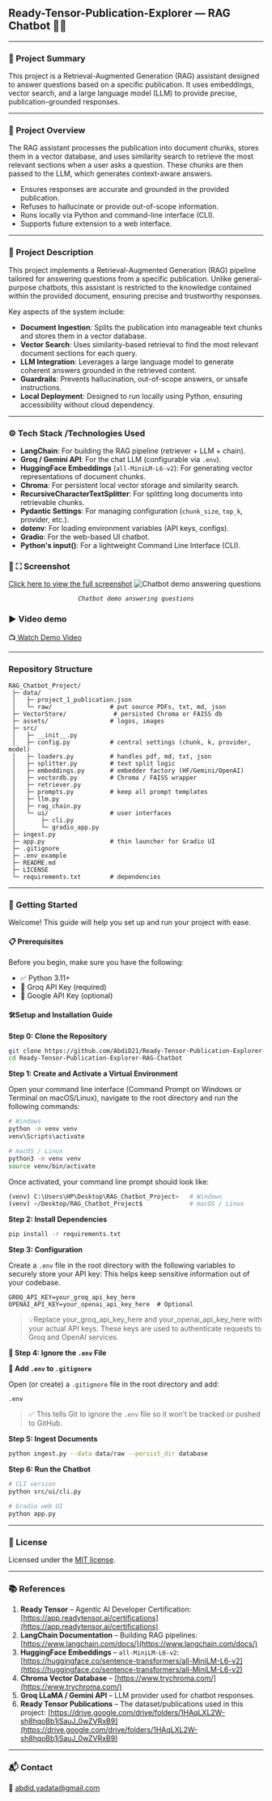 ## Ready-Tensor-Publication-Explorer — RAG Chatbot 📘🤖

---
### 📝 Project Summary


This project is a Retrieval-Augmented Generation (RAG) assistant designed to answer questions based on a specific publication. It uses embeddings, vector search, and a large language model (LLM) to provide precise, publication-grounded responses.

---
### 🔎 Project Overview


The RAG assistant processes the publication into document chunks, stores them in a vector database, and uses similarity search to retrieve the most relevant sections when a user asks a question. These chunks are then passed to the LLM, which generates context-aware answers.

* Ensures responses are accurate and grounded in the provided publication.
* Refuses to hallucinate or provide out-of-scope information.
* Runs locally via Python and command-line interface (CLI).
* Supports future extension to a web interface.

---
### 📖 Project Description

This project implements a Retrieval-Augmented Generation (RAG) pipeline tailored for answering questions from a specific publication. Unlike general-purpose chatbots, this assistant is restricted to the knowledge contained within the provided document, ensuring precise and trustworthy responses.

Key aspects of the system include:

* **Document Ingestion**: Splits the publication into manageable text chunks and stores them in a vector database.
* **Vector Search**: Uses similarity-based retrieval to find the most relevant document sections for each query.
* **LLM Integration**: Leverages a large language model to generate coherent answers grounded in the retrieved content.
* **Guardrails**: Prevents hallucination, out-of-scope answers, or unsafe instructions.
* **Local Deployment**: Designed to run locally using Python, ensuring accessibility without cloud dependency.

---

### ⚙️ Tech Stack /Technologies Used 

* **LangChain**: For building the RAG pipeline (retriever + LLM + chain).
* **Groq / Gemini API**: For the chat LLM (configurable via `.env`).
* **HuggingFace Embeddings** (`all-MiniLM-L6-v2`): For generating vector representations of document chunks.
* **Chroma**: For persistent local vector storage and similarity search.
* **RecursiveCharacterTextSplitter**: For splitting long documents into retrievable chunks.
* **Pydantic Settings**: For managing configuration (`chunk_size`, `top_k`, provider, etc.).
* **dotenv**: For loading environment variables (API keys, configs).
* **Gradio**: For the web-based UI chatbot.
* **Python's input()**: For a lightweight Command Line Interface (CLI).

### 📸 ⛶ Screenshot
[Click here to view the full screenshot](assets/chatbot_demo.png)
![Chatbot demo answering questions](assets/chatbot_demo.png)
<p align="center"><i><code>Chatbot demo answering questions</code></i></p>


### ▶️ Video demo 
📺[ Watch Demo Video](https://www.youtube.com/watch?v=liEcCwXU5cs)

---
### Repository Structure
```
RAG_Chatbot_Project/
 ├─ data/
 │   ├─ project_1_publication.json
 │   └─ raw/                # put source PDFs, txt, md, json
 ├─ VectorStore/             # persisted Chroma or FAISS db
 ├─ assets/                 # logos, images
 ├─ src/
 │   ├─ __init__.py
 │   ├─ config.py           # central settings (chunk, k, provider, model)
 │   ├─ loaders.py          # handles pdf, md, txt, json
 │   ├─ splitter.py         # text split logic
 │   ├─ embeddings.py       # embedder factory (HF/Gemini/OpenAI)
 │   ├─ vectordb.py         # Chroma / FAISS wrapper
 │   ├─ retriever.py
 │   ├─ prompts.py          # keep all prompt templates
 │   ├─ llm.py
 │   ├─ rag_chain.py
 │   └─ ui/                 # user interfaces
 │       ├─ cli.py
 │       └─ gradio_app.py
 ├─ ingest.py
 ├─ app.py                  # thin launcher for Gradio UI
 ├─ .gitignore              
 ├─ .env_example
 ├─ README.md
 ├─ LICENSE
 └─ requirements.txt        # dependencies
```
---
### 🚀 Getting Started

Welcome! This guide will help you set up and run your project with ease.
#### 📋 Prerequisites

Before you begin, make sure you have the following:
* ✅ Python 3.11+
* 🔑 Groq API Key (required)
* 🔑 Google API Key (optional)

#### 🛠️Setup and Installation Guide
**Step 0: Clone the Repository** 

```bash
git clone https://github.com/AbdiD21/Ready-Tensor-Publication-Explorer-RAG-Chatbot.git
cd Ready-Tensor-Publication-Explorer-RAG-Chatbot
```

**Step 1: Create and Activate a Virtual Environment**

Open your command line interface (Command Prompt on Windows or Terminal on macOS/Linux), navigate to the root directory and run the following commands:

```bash
# Windows
python -m venv venv
venv\Scripts\activate

# macOS / Linux
python3 -m venv venv
source venv/bin/activate
```
<!-- If you're working on desktop, your command line should now look like: -->
Once activated, your command line prompt should look like:

```bash
(venv) C:\Users\HP\Desktop\RAG_Chatbot_Project>   # Windows
(venv) ~/Desktop/RAG_Chatbot_Project$             # macOS / Linux
```

**Step 2: Install Dependencies** 

```bash
pip install -r requirements.txt
```
**Step 3: Configuration**

Create a `.env` file in the root directory with the following variables to securely store your API key:
This helps keep sensitive information out of your codebase.
```env
GROQ_API_KEY=your_groq_api_key_here
OPENAI_API_KEY=your_openai_api_key_here  # Optional
```
>💡Replace your_groq_api_key_here and your_openai_api_key_here with your actual API keys. These keys are used to authenticate requests to Groq and OpenAI services.

**🚫 Step 4: Ignore the `.env` File**

**🔹 Add `.env` to `.gitignore`**

Open (or create) a `.gitignore` file in the root directory and add:

```gitignore
.env
```
> ✅ This tells Git to ignore the `.env` file so it won’t be tracked or pushed to GitHub.

**Step 5: Ingest Documents**

```bash
python ingest.py --data data/raw --persist_dir database
```
**Step 6: Run the Chatbot**

```bash
# CLI version
python src/ui/cli.py

# Gradio web UI
python app.py
```

---

### 📜 License

Licensed under the [MIT license](LICENSE).

---

### 📚 References

1. **Ready Tensor** – Agentic AI Developer Certification: [https://app.readytensor.ai/certifications](https://app.readytensor.ai/certifications)
2. **LangChain Documentation** – Building RAG pipelines: [https://www.langchain.com/docs/](https://www.langchain.com/docs/)
3. **HuggingFace Embeddings** – `all-MiniLM-L6-v2`: [https://huggingface.co/sentence-transformers/all-MiniLM-L6-v2](https://huggingface.co/sentence-transformers/all-MiniLM-L6-v2)
4. **Chroma Vector Database** – [https://www.trychroma.com/](https://www.trychroma.com/)
5. **Groq LLaMA / Gemini API** – LLM provider used for chatbot responses.
6. **Ready Tensor Publications** – The dataset/publications used in this project: [https://drive.google.com/drive/folders/1HAqLXL2W-sh8hqoBb1iSauJ_0wZVRxB9](https://drive.google.com/drive/folders/1HAqLXL2W-sh8hqoBb1iSauJ_0wZVRxB9)

---

### 📬 Contact

📧 [abdid.yadata@gmail.com](mailto:abdid.yadata@gmail.com)

